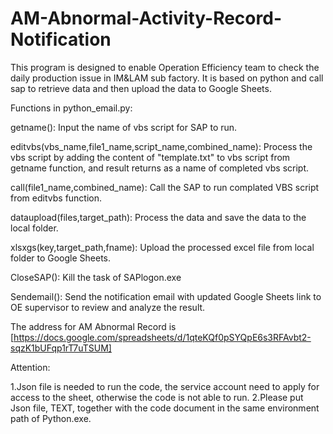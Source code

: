 # AM-Abnormal-Activity-Record-Notification
This program is designed to enable Operation Efficiency team to check the daily production issue in IM&LAM sub factory. It is based on python and call sap to retrieve data and then upload the data to Google Sheets.

Functions in python_email.py:

getname(): Input the name of vbs script for SAP to run.

editvbs(vbs_name,file1_name,script_name,combined_name): Process the vbs script by adding the content of "template.txt" to vbs script from getname function, and result returns as a name of completed vbs script.

call(file1_name,combined_name): Call the SAP to run complated VBS script from editvbs function.

dataupload(files,target_path): Process the data and save the data to the local folder.

xlsxgs(key,target_path,fname): Upload the processed excel file from local folder to Google Sheets.

CloseSAP(): Kill the task of SAPlogon.exe

Sendemail(): Send the notification email with updated Google Sheets link to OE supervisor to review and analyze the result.


The address for AM Abnormal Record is [https://docs.google.com/spreadsheets/d/1qteKQf0pSYQpE6s3RFAvbt2-sqzK1bUFqp1rT7uTSUM]

Attention:

1.Json file is needed to run the code, the service account need to apply for access to the sheet, otherwise the code is not able to run.
2.Please put Json file, TEXT, together with the code document in the same environment path of Python.exe.

